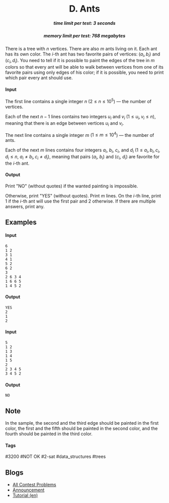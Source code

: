<h1 style='text-align: center;'> D. Ants</h1>

<h5 style='text-align: center;'>time limit per test: 3 seconds</h5>
<h5 style='text-align: center;'>memory limit per test: 768 megabytes</h5>

There is a tree with $n$ vertices. There are also $m$ ants living on it. Each ant has its own color. The $i$-th ant has two favorite pairs of vertices: ($a_i, b_i$) and ($c_i, d_i$). You need to tell if it is possible to paint the edges of the tree in $m$ colors so that every ant will be able to walk between vertices from one of its favorite pairs using only edges of his color; if it is possible, you need to print which pair every ant should use.

#### Input

The first line contains a single integer $n$ ($2 \leq n \leq 10^5$) — the number of vertices.

Each of the next $n-1$ lines contains two integers $u_i$ and $v_i$ ($1 \leq u_i, v_i \leq n$), meaning that there is an edge between vertices $u_i$ and $v_i$.

The next line contains a single integer $m$ ($1 \leq m \leq 10^4$) — the number of ants.

Each of the next $m$ lines contains four integers $a_i$, $b_i$, $c_i$, and $d_i$ ($1 \leq a_i, b_i, c_i, d_i \leq n$, $a_i \neq b_i, c_i \neq d_i$), meaning that pairs ($a_i$, $b_i$) and ($c_i$, $d_i$) are favorite for the $i$-th ant.

#### Output

Print "NO" (without quotes) if the wanted painting is impossible.

Otherwise, print "YES" (without quotes). Print $m$ lines. On the $i$-th line, print $1$ if the $i$-th ant will use the first pair and $2$ otherwise. If there are multiple answers, print any.

## Examples

#### Input


```text
6  
1 2  
3 1  
4 1  
5 2  
6 2  
3  
2 6 3 4  
1 6 6 5  
1 4 5 2  

```
#### Output


```text
YES  
2  
1  
2  

```
#### Input


```text
5  
1 2  
1 3  
1 4  
1 5  
2  
2 3 4 5  
3 4 5 2  

```
#### Output


```text
NO  

```
## Note

In the sample, the second and the third edge should be painted in the first color, the first and the fifth should be painted in the second color, and the fourth should be painted in the third color.



#### Tags 

#3200 #NOT OK #2-sat #data_structures #trees 

## Blogs
- [All Contest Problems](../Codeforces_Round_497_(Div._1).md)
- [Announcement](../blogs/Announcement.md)
- [Tutorial (en)](../blogs/Tutorial_(en).md)
